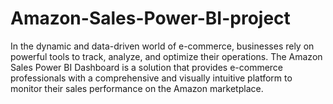 # Amazon-Sales-Power-BI-project
In the dynamic and data-driven world of e-commerce, businesses rely on powerful tools to track, analyze, and optimize their operations. The Amazon Sales Power BI Dashboard is a solution that provides e-commerce professionals with a comprehensive and visually intuitive platform to monitor their sales performance on the Amazon marketplace.
